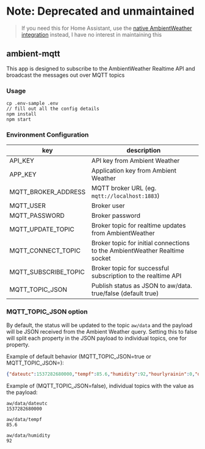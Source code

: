 # Note: Deprecated and unmaintained
> If you need this for Home Assistant, use the [native AmbientWeather integration](https://www.home-assistant.io/integrations/ambient_station/) instead, I have no interest in maintaining this


##  ambient-mqtt
This app is designed to subscribe to the AmbientWeather Realtime API and broadcast the messages out over MQTT topics

### Usage

```
cp .env-sample .env
// fill out all the config details
npm install
npm start
```

### Environment Configuration

| key                  | description                                                                |
|----------------------|----------------------------------------------------------------------------|
| API_KEY              | API key from Ambient Weather                                               |
| APP_KEY              | Application key from Ambient Weather                                       |
| MQTT_BROKER_ADDRESS  | MQTT broker URL (eg. `mqtt://localhost:1883`)                              |
| MQTT_USER            | Broker user                                                                |
| MQTT_PASSWORD        | Broker password                                                            |
| MQTT_UPDATE_TOPIC    | Broker topic for realtime updates from AmbientWeather                      |
| MQTT_CONNECT_TOPIC   | Broker topic for initial connections to the AmbientWeather Realtime socket |
| MQTT_SUBSCRIBE_TOPIC | Broker topic for successful subscription to the realtime API               |
| MQTT_TOPIC_JSON      | Publish status as JSON to aw/data. true/false (default true)               |


### MQTT_TOPIC_JSON option
By default, the status will be updated to the topic `aw/data` and the payload will be JSON received from the Ambient Weather query. Setting this to false will split each property in the JSON payload to individual topics, one for property.

Example of default behavior (MQTT_TOPIC_JSON=true or MQTT_TOPIC_JSON=):

```json
{"dateutc":1537282680000,"tempf":85.6,"humidity":92,"hourlyrainin":0,"dailyrainin":0,"weeklyrainin":0,"monthlyrainin":1.83,"yearlyrainin":37.23,"totalrainin":37.23,"tempinf":87.8,"humidityin":63,"baromrelin":31.02,"baromabsin":30.06,"dewPoint":83,"lastRain":"2018-09-14T14:56:00.000Z","deviceId":"5a41138884f9e0000d5a822d","date":"2018-09-18T14:58:00.000Z"}
```

Example of (MQTT_TOPIC_JSON=false), individual topics with the value as the payload:
```
aw/data/dateutc
1537282680000

aw/data/tempf
85.6

aw/data/humidity
92
```
